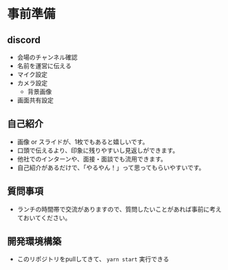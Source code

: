 # 事前準備
## discord
* 会場のチャンネル確認
* 名前を運営に伝える
* マイク設定
* カメラ設定
  * 背景画像
* 画面共有設定

## 自己紹介
* 画像 or スライドが、1枚でもあると嬉しいです。
* 口頭で伝えるより、印象に残りやすいし見返しができます。
* 他社でのインターンや、面接・面談でも流用できます。
* 自己紹介があるだけで、「やるやん！」って思ってもらいやすいです。

## 質問事項
* ランチの時間帯で交流がありますので、質問したいことがあれば事前に考えておいてください。

## 開発環境構築
* このリポジトリをpullしてきて、 `yarn start` 実行できる

